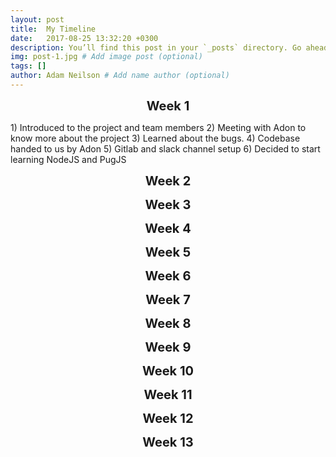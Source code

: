 ```yaml
---
layout: post
title:  My Timeline
date:   2017-08-25 13:32:20 +0300
description: You’ll find this post in your `_posts` directory. Go ahead and edit it and re-build the site to see your changes. # Add post description (optional)
img: post-1.jpg # Add image post (optional)
tags: []
author: Adam Neilson # Add name author (optional)
---
```

<p align="center"><span style="font-size:20px"><b>Week 1</b></span></p>
1) Introduced to the project and team members
2) Meeting with Adon to know more about the project
3) Learned about the bugs.
4) Codebase handed to us by Adon
5) Gitlab and slack channel setup
6) Decided to start learning NodeJS and PugJS 
<p align="center"><span style="font-size:20px"><b>Week 2</b></span></p>
<p align="center"><span style="font-size:20px"><b>Week 3</b></span></p>
<p align="center"><span style="font-size:20px"><b>Week 4</b></span></p>
<p align="center"><span style="font-size:20px"><b>Week 5</b></span></p>
<p align="center"><span style="font-size:20px"><b>Week 6</b></span></p>
<p align="center"><span style="font-size:20px"><b>Week 7</b></span></p>
<p align="center"><span style="font-size:20px"><b>Week 8</b></span></p>
<p align="center"><span style="font-size:20px"><b>Week 9</b></span></p>
<p align="center"><span style="font-size:20px"><b>Week 10</b></span></p>
<p align="center"><span style="font-size:20px"><b>Week 11</b></span></p>
<p align="center"><span style="font-size:20px"><b>Week 12</b></span></p>
<p align="center"><span style="font-size:20px"><b>Week 13</b></span></p>

